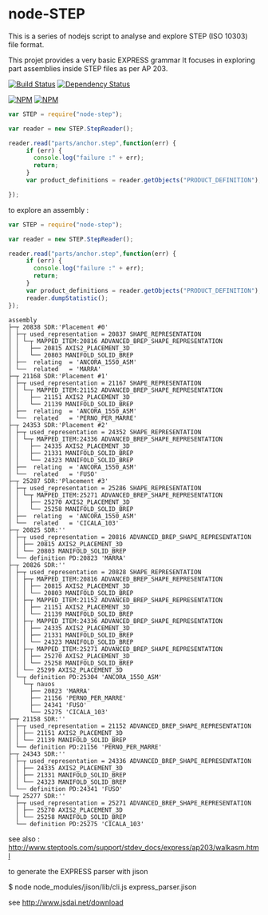# node-STEP

This is a series of nodejs script to analyse and explore STEP (ISO 10303) file format.

This projet provides a very basic EXPRESS grammar 
It focuses in exploring part assemblies inside STEP files as per AP 203.


[![Build Status](https://travis-ci.org/erossignon/node-STEP.png?branch=master)](https://travis-ci.org/erossignon/node-STEP)
[![Dependency Status](https://gemnasium.com/erossignon/node-STEP.png)](https://gemnasium.com/erossignon/node-STEP)

[![NPM](https://nodei.co/npm-dl/node-step.png)](https://nodei.co/npm/node-step/)
[![NPM](https://nodei.co/npm/node-step.png?downloads=true&stars=true)](https://nodei.co/npm/node-step/)

 ```javascript
 var STEP = require("node-step");

 var reader = new STEP.StepReader();

 reader.read("parts/anchor.step",function(err) {
      if (err) {
        console.log("failure :" + err);
        return;
      }
      var product_definitions = reader.getObjects("PRODUCT_DEFINITION");

 });
 ```


to explore an assembly :
 ```javascript
 var STEP = require("node-step");

 var reader = new STEP.StepReader();

 reader.read("parts/anchor.step",function(err) {
      if (err) {
        console.log("failure :" + err);
        return;
      }
      var product_definitions = reader.getObjects("PRODUCT_DEFINITION");
      reader.dumpStatistic();
 });
 ```

```text
assembly
├─┬ 20838 SDR:'Placement #0'
│ ├─┬ used_representation = 20837 SHAPE_REPRESENTATION
│ │ └─┬ MAPPED_ITEM:20816 ADVANCED_BREP_SHAPE_REPRESENTATION
│ │   ├── 20815 AXIS2_PLACEMENT_3D
│ │   └── 20803 MANIFOLD_SOLID_BREP
│ ├──  relating  = 'ANCORA_1550_ASM'
│ └──  related   = 'MARRA'
├─┬ 21168 SDR:'Placement #1'
│ ├─┬ used_representation = 21167 SHAPE_REPRESENTATION
│ │ └─┬ MAPPED_ITEM:21152 ADVANCED_BREP_SHAPE_REPRESENTATION
│ │   ├── 21151 AXIS2_PLACEMENT_3D
│ │   └── 21139 MANIFOLD_SOLID_BREP
│ ├──  relating  = 'ANCORA_1550_ASM'
│ └──  related   = 'PERNO_PER_MARRE'
├─┬ 24353 SDR:'Placement #2'
│ ├─┬ used_representation = 24352 SHAPE_REPRESENTATION
│ │ └─┬ MAPPED_ITEM:24336 ADVANCED_BREP_SHAPE_REPRESENTATION
│ │   ├── 24335 AXIS2_PLACEMENT_3D
│ │   ├── 21331 MANIFOLD_SOLID_BREP
│ │   └── 24323 MANIFOLD_SOLID_BREP
│ ├──  relating  = 'ANCORA_1550_ASM'
│ └──  related   = 'FUSO'
├─┬ 25287 SDR:'Placement #3'
│ ├─┬ used_representation = 25286 SHAPE_REPRESENTATION
│ │ └─┬ MAPPED_ITEM:25271 ADVANCED_BREP_SHAPE_REPRESENTATION
│ │   ├── 25270 AXIS2_PLACEMENT_3D
│ │   └── 25258 MANIFOLD_SOLID_BREP
│ ├──  relating  = 'ANCORA_1550_ASM'
│ └──  related   = 'CICALA_103'
├─┬ 20825 SDR:''
│ ├─┬ used_representation = 20816 ADVANCED_BREP_SHAPE_REPRESENTATION
│ │ ├── 20815 AXIS2_PLACEMENT_3D
│ │ └── 20803 MANIFOLD_SOLID_BREP
│ └── definition PD:20823 'MARRA'
├─┬ 20826 SDR:''
│ ├─┬ used_representation = 20828 SHAPE_REPRESENTATION
│ │ ├─┬ MAPPED_ITEM:20816 ADVANCED_BREP_SHAPE_REPRESENTATION
│ │ │ ├── 20815 AXIS2_PLACEMENT_3D
│ │ │ └── 20803 MANIFOLD_SOLID_BREP
│ │ ├─┬ MAPPED_ITEM:21152 ADVANCED_BREP_SHAPE_REPRESENTATION
│ │ │ ├── 21151 AXIS2_PLACEMENT_3D
│ │ │ └── 21139 MANIFOLD_SOLID_BREP
│ │ ├─┬ MAPPED_ITEM:24336 ADVANCED_BREP_SHAPE_REPRESENTATION
│ │ │ ├── 24335 AXIS2_PLACEMENT_3D
│ │ │ ├── 21331 MANIFOLD_SOLID_BREP
│ │ │ └── 24323 MANIFOLD_SOLID_BREP
│ │ ├─┬ MAPPED_ITEM:25271 ADVANCED_BREP_SHAPE_REPRESENTATION
│ │ │ ├── 25270 AXIS2_PLACEMENT_3D
│ │ │ └── 25258 MANIFOLD_SOLID_BREP
│ │ └── 25299 AXIS2_PLACEMENT_3D
│ └─┬ definition PD:25304 'ANCORA_1550_ASM'
│   └─┬ nauos
│     ├── 20823 'MARRA'
│     ├── 21156 'PERNO_PER_MARRE'
│     ├── 24341 'FUSO'
│     └── 25275 'CICALA_103'
├─┬ 21158 SDR:''
│ ├─┬ used_representation = 21152 ADVANCED_BREP_SHAPE_REPRESENTATION
│ │ ├── 21151 AXIS2_PLACEMENT_3D
│ │ └── 21139 MANIFOLD_SOLID_BREP
│ └── definition PD:21156 'PERNO_PER_MARRE'
├─┬ 24343 SDR:''
│ ├─┬ used_representation = 24336 ADVANCED_BREP_SHAPE_REPRESENTATION
│ │ ├── 24335 AXIS2_PLACEMENT_3D
│ │ ├── 21331 MANIFOLD_SOLID_BREP
│ │ └── 24323 MANIFOLD_SOLID_BREP
│ └── definition PD:24341 'FUSO'
└─┬ 25277 SDR:''
  ├─┬ used_representation = 25271 ADVANCED_BREP_SHAPE_REPRESENTATION
  │ ├── 25270 AXIS2_PLACEMENT_3D
  │ └── 25258 MANIFOLD_SOLID_BREP
  └── definition PD:25275 'CICALA_103'
```


see also : http://www.steptools.com/support/stdev_docs/express/ap203/walkasm.html

to generate the EXPRESS parser with jison

   $ node node_modules/jison/lib/cli.js express_parser.jison


see http://www.jsdai.net/download

